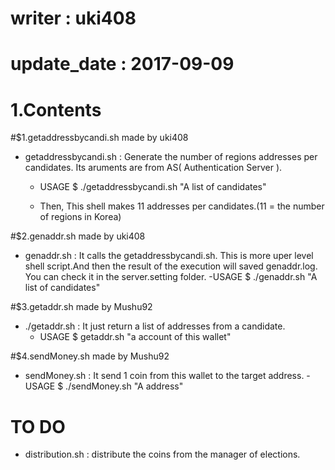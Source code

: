 # writer : uki408
# update_date : 2017-09-09

# 1.Contents

#$1.getaddressbycandi.sh made by uki408
- getaddressbycandi.sh : Generate the number of regions addresses per candidates. Its aruments are from AS( Authentication Server ).
	- USAGE
	$ ./getaddressbycandi.sh "A list of candidates"

	- Then, This shell makes 11 addresses per candidates.(11 = the number of regions in Korea)

#$2.genaddr.sh made by uki408
- genaddr.sh : It calls the getaddressbycandi.sh. This is more uper level shell script.And then the
			   result of the execution will saved genaddr.log. You can check it in the server.setting				 folder.
	-USAGE
	$ ./genaddr.sh "A list of candidates"

#$3.getaddr.sh made by Mushu92
- ./getaddr.sh : It just return a list of addresses from
a candidate.
	- USAGE
	$ getaddr.sh "a account of this wallet"

#$4.sendMoney.sh made by Mushu92
- sendMoney.sh : It send 1 coin from this wallet to the target address.
	-USAGE
	$ ./sendMoney.sh "A address"

# TO DO
- distribution.sh : distribute the coins from the manager of elections.
